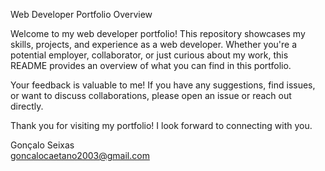 Web Developer Portfolio
Overview

Welcome to my web developer portfolio! This repository showcases my skills, projects, and experience as a web developer. Whether you're a potential employer, collaborator, or just curious about my work, this README provides an overview of what you can find in this portfolio.

Your feedback is valuable to me! If you have any suggestions, find issues, or want to discuss collaborations, please open an issue or reach out directly.

Thank you for visiting my portfolio! I look forward to connecting with you.

Gonçalo Seixas<br>
goncalocaetano2003@gmail.com 
